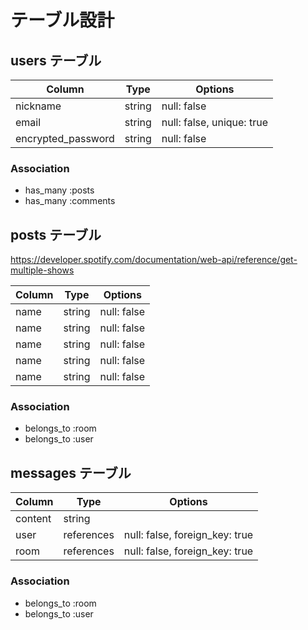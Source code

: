 # テーブル設計

## users テーブル

| Column             | Type   | Options     |
| ------------------ | ------ | ----------- |
| nickname           | string | null: false |
| email              | string | null: false, unique: true |
| encrypted_password | string | null: false |

### Association

- has_many :posts
- has_many :comments

## posts テーブル

https://developer.spotify.com/documentation/web-api/reference/get-multiple-shows

| Column | Type   | Options     |
| ------ | ------ | ----------- |
| name   | string | null: false |
| name   | string | null: false |
| name   | string | null: false |
| name   | string | null: false |
| name   | string | null: false |

### Association

- belongs_to :room
- belongs_to :user

## messages テーブル

| Column  | Type       | Options                        |
| ------- | ---------- | ------------------------------ |
| content | string     |                                |
| user    | references | null: false, foreign_key: true |
| room    | references | null: false, foreign_key: true |

### Association

- belongs_to :room
- belongs_to :user